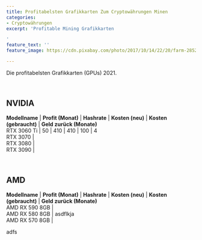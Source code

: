```yaml
---
title: Profitabelsten Grafikkarten Zum Cryptowährungen Minen
categories:
- Cryptowährungen
excerpt: 'Profitable Mining Grafikkarten

'
feature_text: ''
feature_image: https://cdn.pixabay.com/photo/2017/10/14/22/20/farm-2852024_1280.jpg

---
```

<style>td {  
border: 1px solid black;  
padding: 4px 10px 4px 10px;  
}  
strong td {  
// background-color: black;  
color: white;  
}  
</style>

Die profitabelsten Grafikkarten (GPUs) 2021.

<br>

## NVIDIA

**Modellname** | **Profit (Monat)** | **Hashrate** | **Kosten (neu)** | **Kosten (gebraucht)** | **Geld zurück (Monate)**  
RTX 3060 Ti | 50 | 410 | 410 | 100 | 4  
RTX 3070 |  
RTX 3080 |  
RTX 3090 |

<br>

## AMD

**Modellname** | **Profit (Monat)** | **Hashrate** | **Kosten (neu)** | **Kosten (gebraucht)** | **Geld zurück (Monate)**  
AMD RX 590 8GB |  
AMD RX 580 8GB | asdflkja  
AMD RX 570 8GB |

adfs